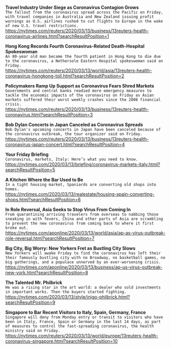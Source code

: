 **Travel Industry Under Siege as Coronavirus Contagion Grows**\
`The fallout from the coronavirus spread across the Pacific on Friday, with travel companies in Australia and New Zealand issuing profit warnings as U.S. airlines rushed to cut flights to Europe in the wake of new U.S. travel restrictions.`\
https://nytimes.com/reuters/2020/03/13/business/13reuters-health-coronavirus-airlines.html?searchResultPosition=1

**Hong Kong Records Fourth Coronavirus-Related Death-Hospital Spokeswoman**\
`An 80-year old man became the fourth patient in Hong Kong to die due to the coronavirus, a Nethersole Eastern Hospital spokeswoman said on Friday.`\
https://nytimes.com/reuters/2020/03/13/world/asia/13reuters-health-coronavirus-hongkong-toll.html?searchResultPosition=2

**Policymakers Ramp Up Support as Coronavirus Fears Shred Markets**\
`Governments and central banks readied more emergency measures to tackle the economic impacts of the coronavirus on Friday as Asian markets suffered their worst weekly crashes since the 2008 financial crisis. `\
https://nytimes.com/reuters/2020/03/13/business/13reuters-health-coronavirus.html?searchResultPosition=3

**Bob Dylan Concerts in Japan Canceled as Coronavirus Spreads**\
`Bob Dylan's upcoming concerts in Japan have been canceled because of the coronavirus outbreak, the tour organizer said on Friday.`\
https://nytimes.com/reuters/2020/03/13/business/13reuters-health-coronavirus-japan-concert.html?searchResultPosition=4

**Your Friday Briefing**\
`Coronavirus, markets, Italy: Here’s what you need to know.`\
https://nytimes.com/2020/03/13/briefing/coronavirus-markets-italy.html?searchResultPosition=5

**A Kitchen Where the Bar Used to Be**\
`In a tight housing market, Spaniards are converting old shops into homes.`\
https://nytimes.com/2020/03/13/realestate/housing-spain-converting-shops.html?searchResultPosition=6

**In Role Reversal, Asia Seeks to Stop Virus From Coming In**\
`From quarantining arriving travelers from overseas to nabbing those sneaking in with fevers, China and other parts of Asia are scrambling to prevent the new coronavirus from coming back to where it first broke out.`\
https://nytimes.com/aponline/2020/03/13/world/asia/ap-as-virus-outbreak-role-reversal.html?searchResultPosition=7

**Big City, Big Worry: New Yorkers Fret as Bustling City Slows**\
`New Yorkers will awake Friday to find the coronavirus has left their their famously bustling city with no Broadway, no basketball games, no big gatherings, and a populace unnerved by an ever-worsening crisis.`\
https://nytimes.com/aponline/2020/03/13/business/ap-us-virus-outbreak-new-york.html?searchResultPosition=8

**The Talented Mr. Philbrick**\
`He was a rising star in the art world: a dealer who sold investments in important works. Then the buyers started fighting.`\
https://nytimes.com/2020/03/13/style/inigo-philbrick.html?searchResultPosition=9

**Singapore to Bar Recent Visitors to Italy, Spain, Germany, France**\
`Singapore will deny from Monday entry or transit to visitors who have been in Italy, France, Spain or Germany in the last 14 days, as part of measures to control the fast-spreading coronavirus, the health ministry said on Friday.`\
https://nytimes.com/reuters/2020/03/13/world/europe/13reuters-health-coronavirus-singapore.html?searchResultPosition=10


